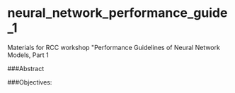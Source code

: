 # neural_network_performance_guide_1

Materials for RCC workshop "Performance Guidelines of Neural Network Models, Part 1

###Abstract

###Objectives:
